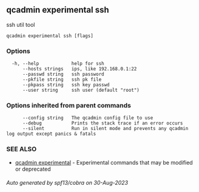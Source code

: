 ## qcadmin experimental ssh

ssh util tool

```
qcadmin experimental ssh [flags]
```

### Options

```
  -h, --help            help for ssh
      --hosts strings   ips, like 192.168.0.1:22
      --passwd string   ssh password
      --pkfile string   ssh pk file
      --pkpass string   ssh key passwd
      --user string     ssh user (default "root")
```

### Options inherited from parent commands

```
      --config string   The qcadmin config file to use
      --debug           Prints the stack trace if an error occurs
      --silent          Run in silent mode and prevents any qcadmin log output except panics & fatals
```

### SEE ALSO

* [qcadmin experimental](qcadmin_experimental.md)	 - Experimental commands that may be modified or deprecated

###### Auto generated by spf13/cobra on 30-Aug-2023
